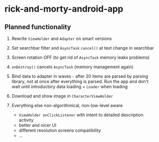 # rick-and-morty-android-app

## Planned functionality
1. Rewrite `ViewHolder` and `Adapter` on smart versions
2. Set searchbar filter and `AsyncTask` `cancel()` at text change in searchbar
3. Screen rotation OFF (to get rid of `AsyncTask` memory leaks problems)
4. `onDestroy()` cancels `AsyncTask` (memory management again)
5. Bind data to adapter in waves - after 20 items are parsed by parsing library, not at once after everything is parsed. Run the app and don't wait until introductory data loading + `Loader` when loading
6. Download and show image in `CharacterViewHolder`

7. Everything else non-algorithmical, non-low-level aware
   * `ViewHolder onClickListener` with intent to detailed description activity
   * better and nicer UI
   * different resolution screens compatibility
   * ...

